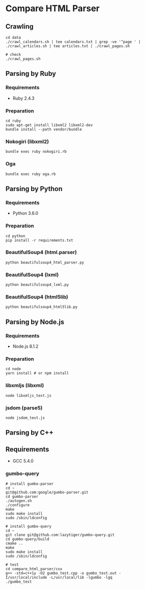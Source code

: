# Compare HTML Parser

## Crawling

```
cd data
./crawl_calendars.sh | tee calendars.txt | grep -ve '^page ' | ./crawl_articles.sh | tee articles.txt | ./crawl_pages.sh

# check
./crawl_pages.sh
```

## Parsing by Ruby

### Requirements
- Ruby 2.4.3

### Preparation

```
cd ruby
sudo apt-get install libxml2 libxml2-dev
bundle install --path vendor/bundle
```

### Nokogiri (libxml2)

```
bundle exec ruby nokogiri.rb
```

### Oga

```
bundle exec ruby oga.rb
```

## Parsing by Python

### Requirements
- Python 3.6.0

### Preparation

```
cd python
pip install -r requirements.txt
```

### BeautifulSoup4 (html.parser)

```
python beautifulsoup4_html_parser.py
```

### BeautifulSoup4 (lxml)

```
python beautifulsoup4_lxml.py
```

### BeautifulSoup4 (html5lib)

```
python beautifulsoup4_html5lib.py
```

## Parsing by Node.js

### Requirements
- Node.js 8.1.2

### Preparation

```
cd node
yarn install # or npm install
```

### libxmljs (libxml)

```
node libxmljs_test.js
```

### jsdom (parse5)

```
node jsdom_test.js
```

## Parsing by C++

## Requirements
- GCC 5.4.0

### gumbo-query

```
# install gumbo-parser
cd ~
git@github.com:google/gumbo-parser.git
cd gumbo-parser
./autogen.sh
./configure
make
sudo make install
sudo /sbin/ldconfig

# install gumbo-query
cd ~
git clone git@github.com:lazytiger/gumbo-query.git
cd gumbo-query/build
cmake ..
make
sudo make install
sudo /sbin/ldconfig

# test
cd compare_html_parser/cxx
g++ -std=c++1y -O2 gumbo_test.cpp -o gumbo_test.out -I/usr/local/include -L/usr/local/lib -lgumbo -lgq
./gumbo_test
```
